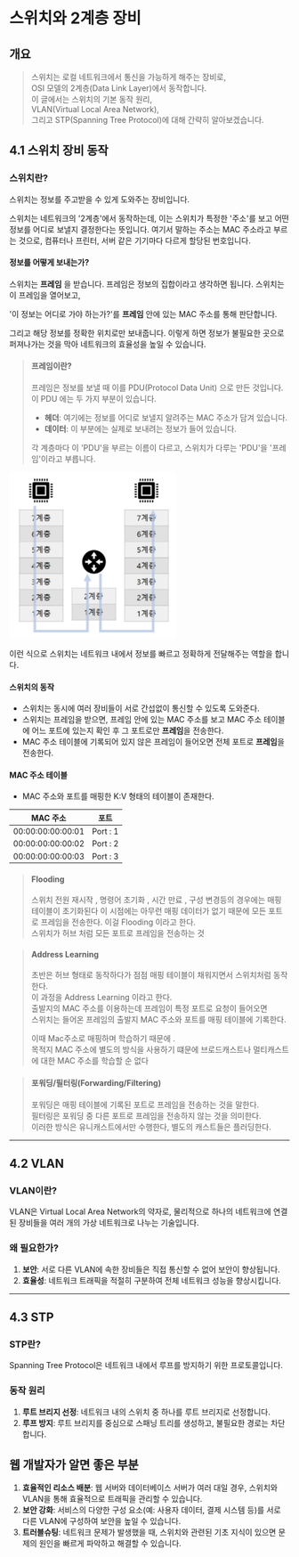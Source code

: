 # 스위치와 2계층 장비

## 개요

> 스위치는 로컬 네트워크에서 통신을 가능하게 해주는 장비로, <br>
> OSI 모델의 2계층(Data Link Layer)에서 동작합니다.<br>
> 이 글에서는 스위치의 기본 동작 원리,<br>
> VLAN(Virtual Local Area Network),<br>
> 그리고 STP(Spanning Tree Protocol)에 대해 간략히 알아보겠습니다.

## 4.1 스위치 장비 동작

### 스위치란?

스위치는 정보를 주고받을 수 있게 도와주는 장비입니다.

스위치는 네트워크의 '2계층'에서 동작하는데,
이는 스위치가 특정한 '주소'를 보고 어떤 정보를 어디로 보낼지 결정한다는 뜻입니다.
여기서 말하는 주소는 MAC 주소라고 부르는 것으로,
컴퓨터나 프린터, 서버 같은 기기마다 다르게 할당된 번호입니다.

#### 정보를 어떻게 보내는가?

스위치는 **프레임** 을 받습니다. 프레임은 정보의 집합이라고 생각하면 됩니다. 스위치는 이 프레임을 열어보고,

'이 정보는 어디로 가야 하는가?'를 **프레임** 안에 있는 MAC 주소를 통해 판단합니다.

그리고 해당 정보를 정확한 위치로만 보내줍니다. 이렇게 하면 정보가 불필요한 곳으로 퍼져나가는 것을 막아 네트워크의 효율성을 높일 수 있습니다.

> #### 프레임이란?
> 프레임은 정보를 보낼 때 이를 PDU(Protocol Data Unit) 으로 만든 것입니다. 이 PDU 에는 두 가지 부분이 있습니다.
> - **헤더**: 여기에는 정보를 어디로 보낼지 알려주는 MAC 주소가 담겨 있습니다.
> - **데이터**: 이 부분에는 실제로 보내려는 정보가 들어 있습니다.
>
> 각 계층마다 이 'PDU'을 부르는 이름이 다르고, 스위치가 다루는 'PDU'을 '프레임'이라고 부릅니다.

<img src="img.png" width="300px"></img>

이런 식으로 스위치는 네트워크 내에서 정보를 빠르고 정확하게 전달해주는 역할을 합니다.

#### 스위치의 동작

- 스위치는 동시에 여러 장비들이 서로 간섭없이 통신할 수 있도록 도와준다.
- 스위치는 프레임을 받으면, 프레임 안에 있는 MAC 주소를 보고 MAC 주소 테이블에 어느 포트에 있는지 확인 후 그 포트로만 **프레임**을 전송한다.
- MAC 주소 테이블에 기록되어 있지 않은 프레임이 들어오면 전체 포트로 **프레임**을 전송한다.

#### MAC 주소 테이블

- MAC 주소와 포트를 매핑한 K:V 형태의 테이블이 존재한다.

| MAC 주소            |    포트    |
|-------------------|:--------:|
| 00:00:00:00:00:01 | Port : 1 |
| 00:00:00:00:00:02 | Port : 2 |
| 00:00:00:00:00:03 | Port : 3 |

> #### Flooding
> 스위치 전원 재시작 , 명령어 초기화 , 시간 만료 , 구성 변경등의 경우에는 매핑 테이블이 초기화된다
> 이 시점에는 아무런 매핑 데이터가 없기 때문에 모든 포트로 프레임을 전송한다.
> 이걸 Flooding 이라고 한다.<br>
> 스위치가 허브 처럼 모든 포트로 프레임을 전송하는 것

> #### Address Learning
>초반은 허브 형태로 동작하다가 점점 매핑 테이블이 채워지면서 스위치처럼 동작한다.<br>
> 이 과정을 Address Learning 이라고 한다.<br>
> 출발지의 MAC 주소를 이용하는데 프레임이 특정 포트로 요청이 들어오면<br>
> 스위치는 들어온 프레임의 출발지 MAC 주소와 포트를 매핑 테이블에 기록한다.<br>
>
> 이때 Mac주소로 매핑하며 학습하기 때문에 . <br>
> 목적지 MAC 주소에 별도의 방식을 사용하기 떄문에 브로드캐스트나 멀티캐스트에 대한 MAC 주소를 학습할 순 없다<br>


> #### 포워딩/필터링(Forwarding/Filtering)
> 포워딩은 매핑 테이블에 기록된 포트로 프레임을 전송하는 것을 말한다.<br>
> 필터링은 포워딩 중 다른 포트로 프레임을 전송하지 않는 것을 의미한다.<br>
> 이러한 방식은 유니캐스트에서만 수행한다, 별도의 캐스트들은 플러딩한다.



------

## 4.2 VLAN

### VLAN이란?

VLAN은 Virtual Local Area Network의 약자로, 물리적으로 하나의 네트워크에 연결된 장비들을 여러 개의 가상 네트워크로 나누는 기술입니다.

### 왜 필요한가?

1. **보안**: 서로 다른 VLAN에 속한 장비들은 직접 통신할 수 없어 보안이 향상됩니다.
2. **효율성**: 네트워크 트래픽을 적절히 구분하여 전체 네트워크 성능을 향상시킵니다.

----------

## 4.3 STP

### STP란?

Spanning Tree Protocol은 네트워크 내에서 루프를 방지하기 위한 프로토콜입니다.

### 동작 원리

1. **루트 브리지 선정**: 네트워크 내의 스위치 중 하나를 루트 브리지로 선정합니다.
2. **루프 방지**: 루트 브리지를 중심으로 스패닝 트리를 생성하고, 불필요한 경로는 차단합니다.

## 웹 개발자가 알면 좋은 부분

1. **효율적인 리소스 배분**: 웹 서버와 데이터베이스 서버가 여러 대일 경우, 스위치와 VLAN을 통해 효율적으로 트래픽을 관리할 수 있습니다.
2. **보안 강화**: 서비스의 다양한 구성 요소(예: 사용자 데이터, 결제 시스템 등)를 서로 다른 VLAN에 구성하여 보안을 높일 수 있습니다.
3. **트러블슈팅**: 네트워크 문제가 발생했을 때, 스위치와 관련된 기초 지식이 있으면 문제의 원인을 빠르게 파악하고 해결할 수 있습니다.
